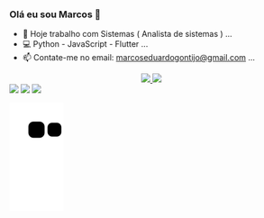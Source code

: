 ### Olá eu sou Marcos  👋
- 🔭 Hoje trabalho com Sistemas ( Analista de sistemas ) ...
- 💻 Python - JavaScript - Flutter ...
- 📫 Contate-me no email: marcoseduardogontijo@gmail.com ...


<div align="center">
  <a href="https://github.com/marcosgontijo">
  <img height="180em" src="https://github-readme-stats.vercel.app/api?username=marcosgontijo&show_icons=true&theme=dark&include_all_commits=true&count_private=true"/>
  <img height="180em" src="https://github-readme-stats.vercel.app/api/top-langs/?username=marcosgontijo&layout=compact&langs_count=7&theme=dark"/>
</div>
  
  <div> 
  <a href="https://instagram.com/ninoeduardop" target="_blank"><img src="https://img.shields.io/badge/-Instagram-%23E4405F?style=for-the-badge&logo=instagram&logoColor=white" target="_blank"></a>
  <a href = "mailto:marcoseduardogontijo@gmail.com"><img src="https://img.shields.io/badge/-Gmail-%23333?style=for-the-badge&logo=gmail&logoColor=white" target="_blank"></a>
  <a href="https://www.linkedin.com/in/marcos-eduardo-46a451148/" target="_blank"><img src="https://img.shields.io/badge/-LinkedIn-%230077B5?style=for-the-badge&logo=linkedin&logoColor=white" target="_blank"></a> 
    
</div>

  ![Snake animation](https://github.com/marcosgontijo/marcosgontijo/blob/output/github-contribution-grid-snake.svg)

